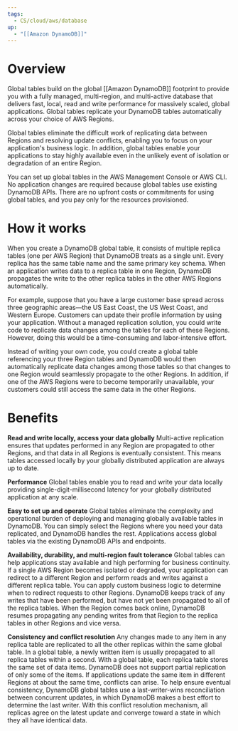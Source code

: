 ```yaml
---
tags:
  - CS/cloud/aws/database
up:
  - "[[Amazon DynamoDB]]"
---
```

# Overview


Global tables build on the global [[Amazon DynamoDB]] footprint to provide you with a fully managed, multi-region, and multi-active database that delivers fast, local, read and write performance for massively scaled, global applications. Global tables replicate your DynamoDB tables automatically across your choice of AWS Regions.

Global tables eliminate the difficult work of replicating data between Regions and resolving update conflicts, enabling you to focus on your application's business logic. In addition, global tables enable your applications to stay highly available even in the unlikely event of isolation or degradation of an entire Region.

You can set up global tables in the AWS Management Console or AWS CLI. No application changes are required because global tables use existing DynamoDB APIs. There are no upfront costs or commitments for using global tables, and you pay only for the resources provisioned. 

# How it works

When you create a DynamoDB global table, it consists of multiple replica tables (one per AWS Region) that DynamoDB treats as a single unit. Every replica has the same table name and the same primary key schema. When an application writes data to a replica table in one Region, DynamoDB propagates the write to the other replica tables in the other AWS Regions automatically.

For example, suppose that you have a large customer base spread across three geographic areas—the US East Coast, the US West Coast, and Western Europe. Customers can update their profile information by using your application. Without a managed replication solution, you could write code to replicate data changes among the tables for each of these Regions. However, doing this would be a time-consuming and labor-intensive effort.

Instead of writing your own code, you could create a global table referencing your three Region tables and DynamoDB would then automatically replicate data changes among those tables so that changes to one Region would seamlessly propagate to the other Regions. In addition, if one of the AWS Regions were to become temporarily unavailable, your customers could still access the same data in the other Regions.

# Benefits

**Read and write locally, access your data globally**
Multi-active replication ensures that updates performed in any Region are propagated to other Regions, and that data in all Regions is eventually consistent. This means tables accessed locally by your globally distributed application are always up to date.

**Performance**
Global tables enable you to read and write your data locally providing single-digit-millisecond latency for your globally distributed application at any scale.

**Easy to set up and operate**
Global tables eliminate the complexity and operational burden of deploying and managing globally available tables in DynamoDB. You can simply select the Regions where you need your data replicated, and DynamoDB handles the rest. Applications access global tables via the existing DynamoDB APIs and endpoints.  

**Availability, durability, and multi-region fault tolerance**
Global tables can help applications stay available and high performing for business continuity. If a single AWS Region becomes isolated or degraded, your application can redirect to a different Region and perform reads and writes against a different replica table. You can apply custom business logic to determine when to redirect requests to other Regions. DynamoDB keeps track of any writes that have been performed, but have not yet been propagated to all of the replica tables. When the Region comes back online, DynamoDB resumes propagating any pending writes from that Region to the replica tables in other Regions and vice versa.  

**Consistency and conflict resolution**
Any changes made to any item in any replica table are replicated to all the other replicas within the same global table. In a global table, a newly written item is usually propagated to all replica tables within a second. With a global table, each replica table stores the same set of data items. DynamoDB does not support partial replication of only some of the items. If applications update the same item in different Regions at about the same time, conflicts can arise. To help ensure eventual consistency, DynamoDB global tables use a last-writer-wins reconciliation between concurrent updates, in which DynamoDB makes a best effort to determine the last writer. With this conflict resolution mechanism, all replicas agree on the latest update and converge toward a state in which they all have identical data.